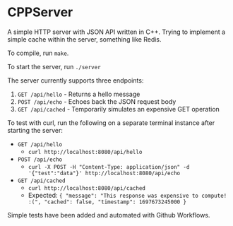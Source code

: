 # CPPServer

A simple HTTP server with JSON API written in C++. Trying to implement a simple cache within the server, something like Redis.

To compile, run `make`.

To start the server, run `./server`

The server currently supports three endpoints:

1. `GET /api/hello` - Returns a hello message
2. `POST /api/echo` - Echoes back the JSON request body
3. `GET /api/cached` - Temporarily simulates an expensive GET operation

To test with curl, run the following on a separate terminal instance after starting the server:

- `GET /api/hello`
  - `curl http://localhost:8080/api/hello`
- `POST /api/echo`
  - `curl -X POST -H "Content-Type: application/json" -d '{"test":"data"}' http://localhost:8080/api/echo`
- `GET /api/cached`
  - `curl http://localhost:8080/api/cached`
  - Expected: `{
    "message": "This response was expensive to compute! :(",
    "cached": false,
    "timestamp": 1697673245000
}`

Simple tests have been added and automated with Github Workflows.
